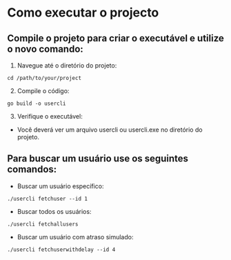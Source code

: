 # Como executar o projecto

## Compile o projeto para criar o executável e utilize o novo comando:

1. Navegue até o diretório do projeto:
``` 
cd /path/to/your/project
``` 

2. Compile o código:
``` 
go build -o usercli
``` 

3. Verifique o executável:

- Você deverá ver um arquivo usercli ou usercli.exe no diretório do projeto.


## Para buscar um usuário use os seguintes comandos: 

- Buscar um usuário específico:
``` 
./usercli fetchuser --id 1  
```

- Buscar todos os usuários:
``` 
./usercli fetchallusers
``` 

- Buscar um usuário com atraso simulado:
``` 
./usercli fetchuserwithdelay --id 4
``` 
